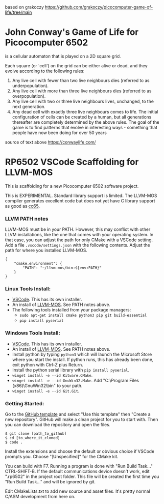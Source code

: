 based on grakoczy
https://github.com/grakoczy/picocomputer-game-of-life/tree/main

# John Conway's Game of Life for Picocomputer 6502

is a cellular automaton that is played on a 2D square grid.

Each square (or 'cell') on the grid can be either alive or dead,
and they evolve according to the following rules:
1. Any live cell with fewer than two live neighbours dies (referred to as underpopulation).
2. Any live cell with more than three live neighbours dies (referred to as overpopulation).
3. Any live cell with two or three live neighbours lives, unchanged, to the next generation.
4. Any dead cell with exactly three live neighbours comes to life.
The initial configuration of cells can be created by a human, but all generations thereafter
are completely determined by the above rules.
The goal of the game is to find patterns that evolve in interesting ways - something
that people have now been doing for over 50 years

source of text above https://conwaylife.com/

# RP6502 VSCode Scaffolding for LLVM-MOS

This is scaffolding for a new Picocomputer 6502 software project.

This is EXPERIMENTAL. Standard library support is limited.
The LLVM-MOS compiler generates excellent code but does not yet have C library
support as good as [cc65](https://github.com/picocomputer/vscode-cc65).

### LLVM PATH notes

LLVM-MOS must be in your PATH. However, this may conflict with other LLVM
installations, like the one that comes with your operating system.
In that case, you can adjust the path for only CMake with a VSCode setting.
Add a file `.vscode/settings.json` with the following contents. Adjust the
path for where you installed LLVM-MOS.
```
{
    "cmake.environment": {
        "PATH": "~/llvm-mos/bin:${env:PATH}"
    }
}
```

### Linux Tools Install:
 * [VSCode](https://code.visualstudio.com/). This has its own installer.
 * An install of [LLVM-MOS](https://llvm-mos.org/wiki/Welcome).
   See PATH notes above.
 * The following tools installed from your package managers:
    * `sudo apt-get install cmake python3 pip git build-essential`
    * `pip install pyserial`

### Windows Tools Install:
 * [VSCode](https://code.visualstudio.com/). This has its own installer.
 * An install of [LLVM-MOS](https://llvm-mos.org/wiki/Welcome).
   See PATH notes above.
 * Install python by typing `python3` which will launch the Microsoft Store
   where you start the install. If python runs, this has already been done,
   exit python with Ctrl-Z plus Return.
 * Install the python serial library with `pip install pyserial`.
 * `winget install -e --id Kitware.CMake`.
 * `winget install -e --id GnuWin32.Make`.
    Add "C:\Program Files (x86)\GnuWin32\bin" to your path.
 * `winget install -e --id Git.Git`.

### Getting Started:
Go to the [GitHub template](https://github.com/picocomputer/vscode-llvm-mos)
and select "Use this template" then "Create a new repository". GitHub will
make a clean project for you to start with. Then you can download the
repository and open the files.

```
$ git clone [path_to_github]
$ cd [to_where_it_cloned]
$ code .
```

Install the extensions and choose the default or obvious choice if VSCode
prompts you. Choose "[Unspecified]" for the CMake kit.

You can build with F7. Running a program is done with "Run Build Task..."
CTRL-SHIFT-B. If the default communications device doesn't work, edit ".rp6502"
in the project root folder. This file will be created the first time you
"Run Build Task..." and will be ignored by git.

Edit CMakeLists.txt to add new source and asset files. It's
pretty normal C/ASM development from here on.
